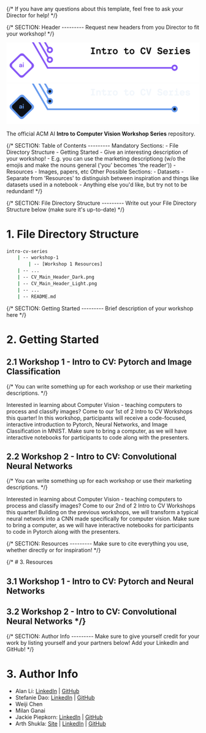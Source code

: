 {/*
    If you have any questions about this template, feel free to ask
    your Director for help!
*/}


{/*
    SECTION: Header
    ---------
    Request new headers from you Director to fit your workshop!
*/}

![Alt Text (Intro to CV Workshop Series)](./CV_Main_Header_Light.png#gh-light-mode-only)
![Alt Text (Intro to CV Workshop Series)](./CV_Main_Header_Dark.png#gh-dark-mode-only)

The official ACM AI **Intro to Computer Vision Workshop Series** repository.

{/*
    SECTION: Table of Contents
    ---------
    Mandatory Sections:
        - File Directory Structure
        - Getting Started
            - Give an interesting description of your workshop!
            - E.g. you can use the marketing descriptiong (w/o the emojis
              and make the nouns general ('you' becomes 'the reader'))
        - Resources
            - Images, papers, etc
    Other Possible Sections:
        - Datasets
            - Separate from 'Resources' to distinguish between inspiration and
              things like datasets used in a notebook
        - Anything else you'd like, but try not to be redundant!
*/}

{/*
    SECTION: File Directory Structure
    ---------
    Write out your File Directory Structure below (make sure it's up-to-date)
*/}

# 1. File Directory Structure

```bash
intro-cv-series
    | -- workshop-1
        | -- [Workshop 1 Resources]
    | -- ...
    | -- CV_Main_Header_Dark.png
    | -- CV_Main_Header_Light.png
    | -- ...
    | -- README.md
```

{/*
    SECTION: Getting Started
    ---------
    Brief description of your workshop here
*/}

# 2. Getting Started

## 2.1 Workshop 1 - Intro to CV: Pytorch and Image Classification

{/*
    You can write something up for each workshop or use their marketing descriptions.
*/}

Interested in learning about Computer Vision - teaching computers to process and classify images? Come to our 1st of 2 Intro to CV Workshops this quarter! In this workshop, participants will receive a code-focused, interactive introduction to Pytorch, Neural Networks, and Image Classification in MNIST. Make sure to bring a computer, as we will have interactive notebooks for participants to code along with the presenters.

## 2.2 Workshop 2 - Intro to CV: Convolutional Neural Networks

{/*
    You can write something up for each workshop or use their marketing descriptions.
*/}

Interested in learning about Computer Vision - teaching computers to process and classify images? Come to our 2nd of 2 Intro to CV Workshops this quarter! Building on the previous workshops, we will transform a typical neural network into a CNN made specifically for computer vision. Make sure to bring a computer, as we will have interactive notebooks for participants to code in Pytorch along with the presenters.

{/*
    SECTION: Resources
    ---------
    Make sure to cite everything you use, whether directly or for inspiration!
*/}

{/* # 3. Resources

## 3.1 Workshop 1 - Intro to CV: Pytorch and Neural Networks

## 3.2 Workshop 2 - Intro to CV: Convolutional Neural Networks */}


{/*
    SECTION: Author Info
    ---------
    Make sure to give yourself credit for your work by listing yourself and
    your partners below! Add your LinkedIn and GitHub!
*/}

# 3. Author Info

- Alan Li: [LinkedIn](https://www.linkedin.com/in/alan-li-2001/) | [GitHub](https://github.com/yuyeon)
- Stefanie Dao: [LinkedIn](https://www.linkedin.com/in/stefanie-dao/) | [GitHub](https://github.com/StefanieDao)
- Weiji Chen
- Milan Ganai
- Jackie Piepkorn: [LinkedIn](https://www.linkedin.com/in/jackie-piepkorn/) | [GitHub](https://github.com/jackiepiepkorn)
- Arth Shukla: [Site](https://arth.website/) | [LinkedIn](https://www.linkedin.com/in/arth-shukla/) | [GitHub](https://github.com/arth-shukla)
